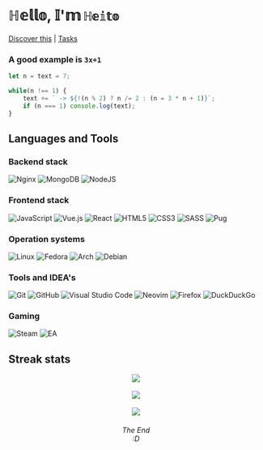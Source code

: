 # ℍ𝕖𝕝𝕝𝕠, 𝕀'𝕞 ` ℍ𝕖𝕚𝕥𝕠 `

[Discover this](https://heito.xyz) | [Tasks](https://heitoke.notion.site/a9ebf8339c7c438181401167f1b294fa?v=257866bea02f4d39bb32fcb0d1461777)

### A good example is ` 3x+1 `

```js
let n = text = 7;

while(n !== 1) {
    text += ` -> ${!(n % 2) ? n /= 2 : (n = 3 * n + 1)}`;
    if (n === 1) console.log(text);
}
```

## Languages and Tools

### Backend stack
![Nginx](https://img.shields.io/badge/nginx-%23009639.svg?style=for-the-badge&logo=nginx&logoColor=white)
![MongoDB](https://img.shields.io/badge/MongoDB-%234ea94b.svg?style=for-the-badge&logo=mongodb&logoColor=white)
![NodeJS](https://img.shields.io/badge/node.js-6DA55F?style=for-the-badge&logo=node.js&logoColor=white)

### Frontend stack
![JavaScript](https://img.shields.io/badge/javascript-%23323330.svg?style=for-the-badge&logo=javascript&logoColor=%23F7DF1E)
![Vue.js](https://img.shields.io/badge/vuejs-%2335495e.svg?style=for-the-badge&logo=vuedotjs&logoColor=%234FC08D)
![React](https://img.shields.io/badge/react-%2320232a.svg?style=for-the-badge&logo=react&logoColor=%2361DAFB)
![HTML5](https://img.shields.io/badge/html5-%23E34F26.svg?style=for-the-badge&logo=html5&logoColor=white)
![CSS3](https://img.shields.io/badge/css3-%231572B6.svg?style=for-the-badge&logo=css3&logoColor=white)
![SASS](https://img.shields.io/badge/SASS-hotpink.svg?style=for-the-badge&logo=SASS&logoColor=white)
![Pug](https://img.shields.io/badge/Pug-FFF?style=for-the-badge&logo=pug&logoColor=A86454)

### Operation systems
![Linux](https://img.shields.io/badge/Linux-FCC624?style=for-the-badge&logo=linux&logoColor=black)
![Fedora](https://img.shields.io/badge/Fedora-294172?style=for-the-badge&logo=fedora&logoColor=white)
![Arch](https://img.shields.io/badge/Arch%20Linux-1793D1?logo=arch-linux&logoColor=fff&style=for-the-badge)
![Debian](https://img.shields.io/badge/Debian-D70A53?style=for-the-badge&logo=debian&logoColor=white)

### Tools and IDEA's
![Git](https://img.shields.io/badge/git-%23F05033.svg?style=for-the-badge&logo=git&logoColor=white)
![GitHub](https://img.shields.io/badge/github-%23121011.svg?style=for-the-badge&logo=github&logoColor=white)
![Visual Studio Code](https://img.shields.io/badge/VS%20Code-0078d7.svg?style=for-the-badge&logo=visual-studio-code&logoColor=white)
![Neovim](https://img.shields.io/badge/NeoVim-%2357A143.svg?&style=for-the-badge&logo=neovim&logoColor=white)
![Firefox](https://img.shields.io/badge/Firefox-FF7139?style=for-the-badge&logo=Firefox-Browser&logoColor=white)
![DuckDuckGo](https://img.shields.io/badge/DuckDuckGo-DE5833?style=for-the-badge&logo=DuckDuckGo&logoColor=white)

### Gaming
![Steam](https://img.shields.io/badge/steam-%23000000.svg?style=for-the-badge&logo=steam&logoColor=white)
![EA](https://img.shields.io/badge/ea-%23000000.svg?style=for-the-badge&logo=ea&logoColor=white)

## Streak stats

<div align="center">
    <img align="center" src="https://github-readme-streak-stats.herokuapp.com/?user=heitoke&theme=nord"/>
    <br><br>
    <img align="center" src="https://github-readme-stats.vercel.app/api?username=heitoke&theme=nord&show_icons=true"/>
    <br><br>
    <img align="center" src="https://github-readme-stats.vercel.app/api/top-langs/?username=heitoke&theme=nord&show_icons=true&layout=compact"/>
</div>

<!-- [![GitHub Streak](https://github-readme-streak-stats.herokuapp.com/?user=heitoke&theme=nord)](/) -->

<!-- ![Top Langs](https://github-readme-stats.vercel.app/api/top-langs/?username=heitoke&theme=nord&show_icons=true&layout=compact) -->

<!-- ![Anurag's GitHub stats](https://github-readme-stats.vercel.app/api?username=heitoke&theme=nord&show_icons=true) -->

<div align="center">
    <h6>The End <br> :D</h6>
</div>
